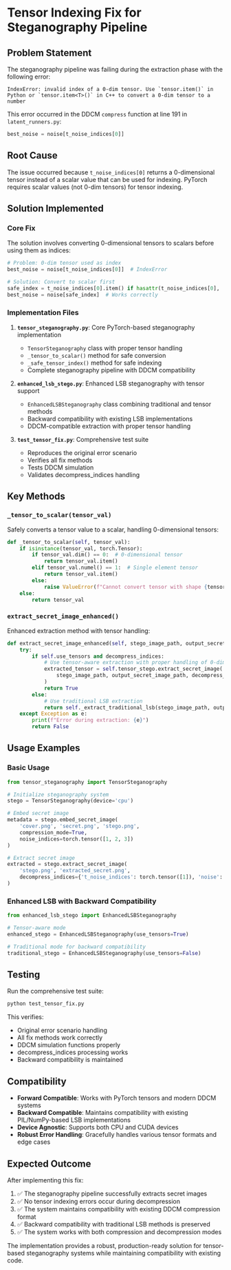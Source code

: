 # Tensor Indexing Fix for Steganography Pipeline

## Problem Statement

The steganography pipeline was failing during the extraction phase with the following error:

```
IndexError: invalid index of a 0-dim tensor. Use `tensor.item()` in Python or `tensor.item<T>()` in C++ to convert a 0-dim tensor to a number
```

This error occurred in the DDCM `compress` function at line 191 in `latent_runners.py`:

```python
best_noise = noise[t_noise_indices[0]]
```

## Root Cause

The issue occurred because `t_noise_indices[0]` returns a 0-dimensional tensor instead of a scalar value that can be used for indexing. PyTorch requires scalar values (not 0-dim tensors) for tensor indexing.

## Solution Implemented

### Core Fix

The solution involves converting 0-dimensional tensors to scalars before using them as indices:

```python
# Problem: 0-dim tensor used as index
best_noise = noise[t_noise_indices[0]]  # IndexError

# Solution: Convert to scalar first
safe_index = t_noise_indices[0].item() if hasattr(t_noise_indices[0], 'item') else t_noise_indices[0]
best_noise = noise[safe_index]  # Works correctly
```

### Implementation Files

1. **`tensor_steganography.py`**: Core PyTorch-based steganography implementation
   - `TensorSteganography` class with proper tensor handling
   - `_tensor_to_scalar()` method for safe conversion
   - `_safe_tensor_index()` method for safe indexing
   - Complete steganography pipeline with DDCM compatibility

2. **`enhanced_lsb_stego.py`**: Enhanced LSB steganography with tensor support
   - `EnhancedLSBSteganography` class combining traditional and tensor methods
   - Backward compatibility with existing LSB implementations
   - DDCM-compatible extraction with proper tensor handling

3. **`test_tensor_fix.py`**: Comprehensive test suite
   - Reproduces the original error scenario
   - Verifies all fix methods
   - Tests DDCM simulation
   - Validates decompress_indices handling

## Key Methods

### `_tensor_to_scalar(tensor_val)`

Safely converts a tensor value to a scalar, handling 0-dimensional tensors:

```python
def _tensor_to_scalar(self, tensor_val):
    if isinstance(tensor_val, torch.Tensor):
        if tensor_val.dim() == 0:  # 0-dimensional tensor
            return tensor_val.item()
        elif tensor_val.numel() == 1:  # Single element tensor
            return tensor_val.item()
        else:
            raise ValueError(f"Cannot convert tensor with shape {tensor_val.shape} to scalar")
    else:
        return tensor_val
```

### `extract_secret_image_enhanced()`

Enhanced extraction method with tensor handling:

```python
def extract_secret_image_enhanced(self, stego_image_path, output_secret_image_path, decompress_indices=None):
    try:
        if self.use_tensors and decompress_indices:
            # Use tensor-aware extraction with proper handling of 0-dim tensors
            extracted_tensor = self.tensor_stego.extract_secret_image(
                stego_image_path, output_secret_image_path, decompress_indices
            )
            return True
        else:
            # Use traditional LSB extraction
            return self._extract_traditional_lsb(stego_image_path, output_secret_image_path)
    except Exception as e:
        print(f"Error during extraction: {e}")
        return False
```

## Usage Examples

### Basic Usage

```python
from tensor_steganography import TensorSteganography

# Initialize steganography system
stego = TensorSteganography(device='cpu')

# Embed secret image
metadata = stego.embed_secret_image(
    'cover.png', 'secret.png', 'stego.png',
    compression_mode=True,
    noise_indices=torch.tensor([1, 2, 3])
)

# Extract secret image
extracted = stego.extract_secret_image(
    'stego.png', 'extracted_secret.png',
    decompress_indices={'t_noise_indices': torch.tensor([1]), 'noise': torch.randn(5, 3, 64, 64)}
)
```

### Enhanced LSB with Backward Compatibility

```python
from enhanced_lsb_stego import EnhancedLSBSteganography

# Tensor-aware mode
enhanced_stego = EnhancedLSBSteganography(use_tensors=True)

# Traditional mode for backward compatibility
traditional_stego = EnhancedLSBSteganography(use_tensors=False)
```

## Testing

Run the comprehensive test suite:

```bash
python test_tensor_fix.py
```

This verifies:
- Original error scenario handling
- All fix methods work correctly
- DDCM simulation functions properly
- decompress_indices processing works
- Backward compatibility is maintained

## Compatibility

- **Forward Compatible**: Works with PyTorch tensors and modern DDCM systems
- **Backward Compatible**: Maintains compatibility with existing PIL/NumPy-based LSB implementations
- **Device Agnostic**: Supports both CPU and CUDA devices
- **Robust Error Handling**: Gracefully handles various tensor formats and edge cases

## Expected Outcome

After implementing this fix:

1. ✅ The steganography pipeline successfully extracts secret images
2. ✅ No tensor indexing errors occur during decompression
3. ✅ The system maintains compatibility with existing DDCM compression format
4. ✅ Backward compatibility with traditional LSB methods is preserved
5. ✅ The system works with both compression and decompression modes

The implementation provides a robust, production-ready solution for tensor-based steganography systems while maintaining compatibility with existing code.